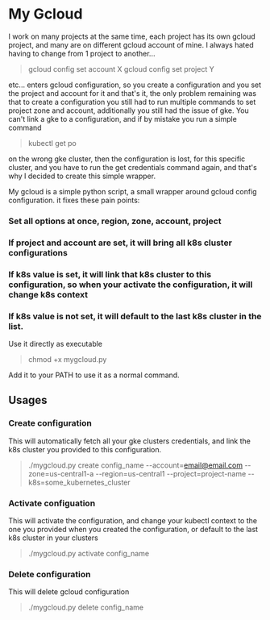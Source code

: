 # My Gcloud

I work on many projects at the same time, each project has its own gcloud project, and many are on different gcloud account of mine. I always hated having to change from 1 project to another...

> gcloud config set account X
> gcloud config set project Y

etc... enters gcloud configuration, so you create a configuration and you set the project and account for it and that's it, the only problem remaining was that to create a configuration you still had to run multiple commands to set project zone and account, additionally you still had the issue of gke. You can't link a gke to a configuration, and if by mistake you run a simple command 

> kubectl get po

on the wrong gke cluster, then the configuration is lost, for this specific cluster, and you have to run the get credentials command again, and that's why I decided to create this simple wrapper.

My gcloud is a simple python script, a small wrapper around gcloud config configuration. it fixes these pain points:

### Set all options at once, region, zone, account, project
### If project and account are set, it will bring all k8s cluster configurations
### If k8s value is set, it will link that k8s cluster to this configuration, so when your activate the configuration, it will change k8s context
### If k8s value is not set, it will default to the last k8s cluster in the list.

Use it directly as executable 

> chmod +x mygcloud.py 

Add it to your PATH to use it as a normal command.

## Usages
### Create configuration

This will automatically fetch all your gke clusters credentials, and link the k8s cluster you provided to this configuration.

> ./mygcloud.py create config_name --account=email@email.com --zone=us-central1-a --region=us-central1 --project=project-name --k8s=some_kubernetes_cluster

### Activate configuation

This will activate the configuration, and change your kubectl context to the one you provided when you created the configuration, or default to the last k8s cluster in your clusters

> ./mygcloud.py activate config_name 


### Delete configuration

This will delete gcloud configuration

> ./mygcloud.py delete config_name